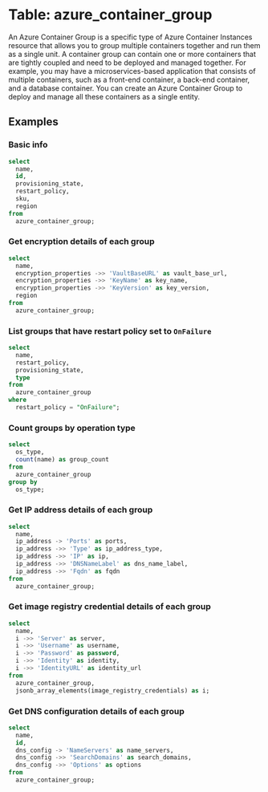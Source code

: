 # Table: azure_container_group

An Azure Container Group is a specific type of Azure Container Instances resource that allows you to group multiple containers together and run them as a single unit. A container group can contain one or more containers that are tightly coupled and need to be deployed and managed together. For example, you may have a microservices-based application that consists of multiple containers, such as a front-end container, a back-end container, and a database container. You can create an Azure Container Group to deploy and manage all these containers as a single entity.

## Examples

### Basic info

```sql
select
  name,
  id,
  provisioning_state,
  restart_policy,
  sku,
  region
from
  azure_container_group;
```

### Get encryption details of each group

```sql
select
  name,
  encryption_properties ->> 'VaultBaseURL' as vault_base_url,
  encryption_properties ->> 'KeyName' as key_name,
  encryption_properties ->> 'KeyVersion' as key_version,
  region
from
  azure_container_group;
```

### List groups that have restart policy set to `OnFailure`

```sql
select
  name,
  restart_policy,
  provisioning_state,
  type
from
  azure_container_group
where
  restart_policy = "OnFailure";
```

### Count groups by operation type

```sql
select
  os_type,
  count(name) as group_count
from
  azure_container_group
group by
  os_type;
```

### Get IP address details of each group

```sql
select
  name,
  ip_address -> 'Ports' as ports,
  ip_address ->> 'Type' as ip_address_type,
  ip_address ->> 'IP' as ip,
  ip_address ->> 'DNSNameLabel' as dns_name_label,
  ip_address ->> 'Fqdn' as fqdn
from
  azure_container_group;
```

### Get image registry credential details of each group

```sql
select
  name,
  i ->> 'Server' as server,
  i ->> 'Username' as username,
  i ->> 'Password' as password,
  i ->> 'Identity' as identity,
  i ->> 'IdentityURL' as identity_url
from
  azure_container_group,
  jsonb_array_elements(image_registry_credentials) as i;
```

### Get DNS configuration details of each group

```sql
select
  name,
  id,
  dns_config -> 'NameServers' as name_servers,
  dns_config ->> 'SearchDomains' as search_domains,
  dns_config ->> 'Options' as options
from
  azure_container_group;
```
